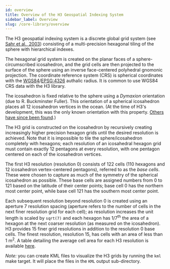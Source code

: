 ```yaml
---
id: overview
title: Overview of the H3 Geospatial Indexing System
sidebar_label: Overview
slug: /core-library/overview
---
```


The H3 geospatial indexing system is a discrete global grid system (see [Sahr et al., 2003](https://www.discreteglobalgrids.org/wp-content/uploads/2016/01/gdggs03.pdf)) consisting of a multi-precision hexagonal tiling of the sphere with hierarchical indexes.

The hexagonal grid system is created on the planar faces of a sphere-circumscribed icosahedron, and the grid cells are then projected to the surface of the sphere using an inverse face-centered polyhedral gnomonic projection. The coordinate reference system (CRS) is spherical coordinates with the [WGS84](https://en.wikipedia.org/wiki/WGS84)/[EPSG:4326](https://epsg.io/4326) authalic radius. It is common to use WGS84 CRS data with the H3 library.

The icosahedron is fixed relative to the sphere using a *Dymaxion* orientation (due to R. Buckminster Fuller). This orientation of a spherical icosahedron places all 12 icosahedron vertices in the ocean. (At the time of H3's development, this was the only known orientation with this property. [Others have since been found](https://richard.science/sci/2019_barnes_dgg_published.pdf).)

The H3 grid is constructed on the icosahedron by recursively creating increasingly higher precision hexagon grids until the desired resolution is achieved. Note that it is impossible to tile the sphere/icosahedron completely with hexagons; each resolution of an icosahedral hexagon grid must contain exactly 12 pentagons at every resolution, with one pentagon centered on each of the icosahedron vertices.

The first H3 resolution (resolution 0) consists of 122 cells (110 hexagons and 12 icosahedron vertex-centered pentagons), referred to as the *base cells*. These were chosen to capture as much of the symmetry of the spherical icosahedron as possible. These base cells are assigned numbers from 0 to 121 based on the latitude of their center points; base cell 0 has the northern most center point, while base cell 121 has the southern most center point.

Each subsequent resolution beyond resolution 0 is created using an aperture 7 resolution spacing (aperture refers to the number of cells in the next finer resolution grid for each cell); as resolution increases the unit length is scaled by `sqrt(7)` and each hexagon has 1/7<sup>th</sup> the area of a hexagon at the next coarser resolution (as measured on the icosahedron). H3 provides 15 finer grid resolutions in addition to the resolution 0 base cells. The finest resolution, resolution 15, has cells with an area of less than 1 m<sup>2</sup>. A table detailing the average cell area for each H3 resolution is available [here](/docs/core-library/restable).

*Note:* you can create KML files to visualize the H3 grids by running the `kml` make target. It will place the files in the `KML` output sub-directory.
